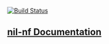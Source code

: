 [![Build Status](https://travis-ci.org/AndersenLab/nil-nf.svg?branch=master)](https://travis-ci.org/AndersenLab/nil-nf)

## [nil-nf Documentation](http://andersenlab.org/dry-guide/pipeline-nil/)